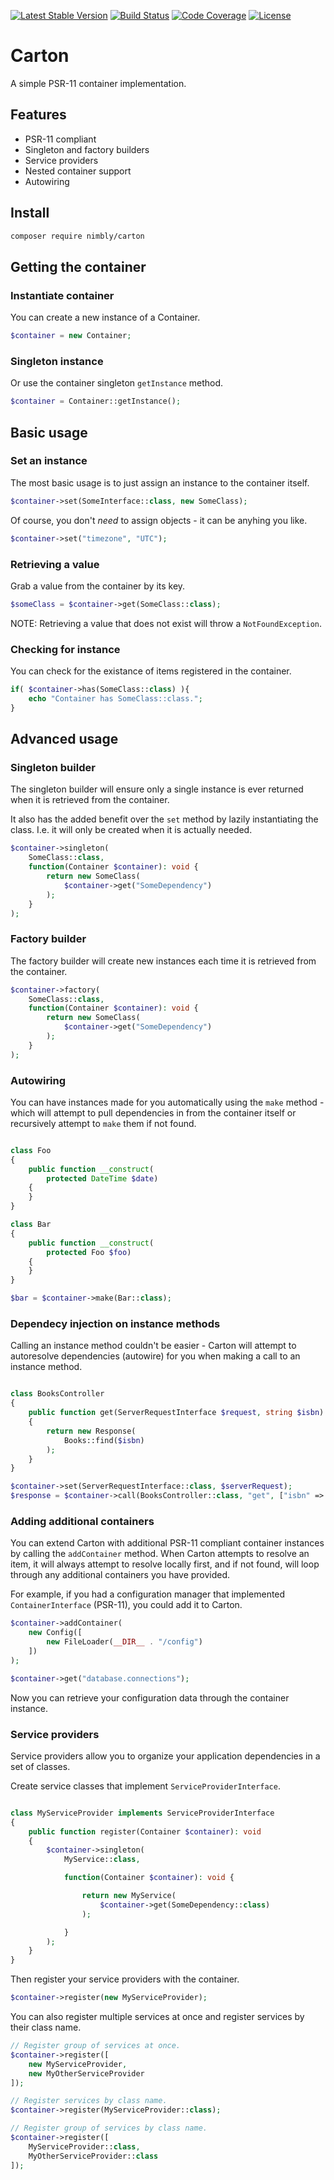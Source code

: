 [![Latest Stable Version](https://img.shields.io/packagist/v/nimbly/carton.svg?style=flat-square)](https://packagist.org/packages/nimbly/carton)
[![Build Status](https://img.shields.io/travis/nimbly/carton.svg?style=flat-square)](https://travis-ci.org/nimbly/carton)
[![Code Coverage](https://img.shields.io/coveralls/github/nimbly/Carton.svg?style=flat-square)](https://coveralls.io/github/nimbly/carton)
[![License](https://img.shields.io/github/license/nimbly/carton.svg?style=flat-square)](https://packagist.org/packages/nimbly/carton)


# Carton
A simple PSR-11 container implementation.

## Features

* PSR-11 compliant
* Singleton and factory builders
* Service providers
* Nested container support
* Autowiring

## Install
```bash
composer require nimbly/carton
```

## Getting the container

### Instantiate container

You can create a new instance of a Container.

```php
$container = new Container;
```

### Singleton instance

Or use the container singleton ```getInstance``` method.

```php
$container = Container::getInstance();
```

## Basic usage

### Set an instance

The most basic usage is to just assign an instance to the container itself.

```php
$container->set(SomeInterface::class, new SomeClass);
```

Of course, you don't *need* to assign objects - it can be anyhing you like.

```php
$container->set("timezone", "UTC");
```

### Retrieving a value

Grab a value from the container by its key.

```php
$someClass = $container->get(SomeClass::class);
```

NOTE: Retrieving a value that does not exist will throw a ```NotFoundException```.

### Checking for instance

You can check for the existance of items registered in the container.

```php
if( $container->has(SomeClass::class) ){
	echo "Container has SomeClass::class.";
}
```

## Advanced usage

### Singleton builder

The singleton builder will ensure only a single instance is ever returned when it is retrieved from the container.

It also has the added benefit over the ```set``` method by lazily instantiating the class. I.e. it will only be created when it is actually needed.

```php
$container->singleton(
	SomeClass::class,
	function(Container $container): void {
		return new SomeClass(
			$container->get("SomeDependency")
		);
	}
);
```

### Factory builder

The factory builder will create new instances each time it is retrieved from the container.

```php
$container->factory(
	SomeClass::class,
	function(Container $container): void {
		return new SomeClass(
			$container->get("SomeDependency")
		);
	}
);
```

### Autowiring

You can have instances made for you automatically using the ```make``` method - which will attempt to pull dependencies in from the container itself or recursively attempt to ```make``` them if not found.

```php

class Foo
{
	public function __construct(
        protected DateTime $date)
	{
	}
}

class Bar
{
	public function __construct(
        protected Foo $foo)
	{
	}
}

$bar = $container->make(Bar::class);

```

### Dependecy injection on instance methods

Calling an instance method couldn't be easier - Carton will attempt to autoresolve dependencies (autowire) for you when making a call to an instance method.

```php

class BooksController
{
	public function get(ServerRequestInterface $request, string $isbn): Response
	{
		return new Response(
			Books::find($isbn)
		);
	}
}

$container->set(ServerRequestInterface::class, $serverRequest);
$response = $container->call(BooksController::class, "get", ["isbn" => "123123"]);

```

### Adding additional containers

You can extend Carton with additional PSR-11 compliant container instances by calling the ```addContainer``` method. When Carton attempts to resolve an item, it will
always attempt to resolve locally first, and if not found, will loop through any additional containers you have provided.

For example, if you had a configuration manager that implemented ```ContainerInterface``` (PSR-11),
you could add it to Carton.

```php
$container->addContainer(
	new Config([
		new FileLoader(__DIR__ . "/config")
	])
);

$container->get("database.connections");
```
Now you can retrieve your configuration data through the container instance.

### Service providers

Service providers allow you to organize your application dependencies in a set of classes.

Create service classes that implement ```ServiceProviderInterface```.

```php

class MyServiceProvider implements ServiceProviderInterface
{
	public function register(Container $container): void
	{
		$container->singleton(
			MyService::class,

			function(Container $container): void {

				return new MyService(
					$container->get(SomeDependency::class)
				);

			}
		);
	}
}

```

Then register your service providers with the container.

```php
$container->register(new MyServiceProvider);
```

You can also register multiple services at once and register services by their class name.


```php
// Register group of services at once.
$container->register([
	new MyServiceProvider,
	new MyOtherServiceProvider
]);

// Register services by class name.
$container->register(MyServiceProvider::class);

// Register group of services by class name.
$container->register([
	MyServiceProvider::class,
	MyOtherServiceProvider::class
]);
```